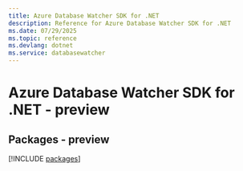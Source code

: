 ```yaml
---
title: Azure Database Watcher SDK for .NET
description: Reference for Azure Database Watcher SDK for .NET
ms.date: 07/29/2025
ms.topic: reference
ms.devlang: dotnet
ms.service: databasewatcher
---
```

# Azure Database Watcher SDK for .NET - preview
## Packages - preview
[!INCLUDE [packages](database-watcher-index.md)]